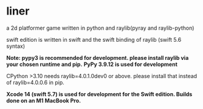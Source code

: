 # liner
a 2d platformer game written in python and raylib(pyray and raylib-python)

swift edition is written in swift and the swift binding of raylib (swift 5.6 syntax)

**Note: pypy3 is recommended for development. please install raylib via your chosen runtime and pip.**
**PyPy 3.9.12 is used for development**

CPython >3.10 needs raylib=4.0.1.0dev0 or above. please install that instead of raylib=4.0.0.6 in pip.

**Xcode 14 (swift 5.7) is used for development for the Swift edition. Builds done on an M1 MacBook Pro.**
